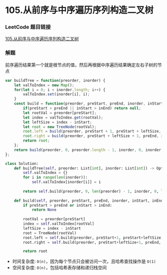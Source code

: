 # 105.从前序与中序遍历序列构造二叉树

### LeetCode 题目链接

[105.从前序与中序遍历序列构造二叉树](https://leetcode.cn/problems/construct-binary-tree-from-preorder-and-inorder-traversal/)

### 解题

前序遍历结果第一个就是根节点的值，然后再根据中序遍历结果确定左右子树的节点

```js
var buildTree = function(preorder, inorder) {
    let valToIndex = new Map();
    for(let i = 0; i < inorder.length; i++) {
        valToIndex.set(inorder[i], i);
    }
    const build = function(preorder, preStart, preEnd, inorder, inStart, inEnd) {
        if(preStart > preEnd || inStart > inEnd) return null;
        let rootVal = preorder[preStart];
        let index = valToIndex.get(rootVal);
        let leftSize = index - inStart;
        let root = new TreeNode(rootVal);
        root.left = build(preorder, preStart + 1, preStart + leftSize, inorder, inStart, index - 1);
        root.right = build(preorder, preStart + leftSize + 1, preEnd, inorder, index + 1, inEnd);
        return root;
    };
    return build(preorder, 0, preorder.length - 1, inorder, 0, inorder.length - 1);
};
```
```python
class Solution:
    def buildTree(self, preorder: List[int], inorder: List[int]) -> Optional[TreeNode]:
        self.valToIndex = {}
        for i in range(len(inorder)):
            self.valToIndex[inorder[i]] = i
        
        return self.build(preorder, 0, len(preorder) - 1, inorder, 0, len(inorder) - 1)
    
    def build(self, preorder, preStart, preEnd, inorder, inStart, inEnd):
        if preStart > preEnd or inStart > inEnd:
            return None
        
        rootVal = preorder[preStart]
        index = self.valToIndex[rootVal]
        leftSize = index - inStart
        root = TreeNode(rootVal)
        root.left = self.build(preorder, preStart+1, preStart+leftSize, inorder, inStart, index - 1)
        root.right = self.build(preorder, preStart+leftSize+1, preEnd, inorder, index+1, preEnd)

        return root
```
- 时间复杂度: `O(n)`，因为每个节点只会被访问一次，且哈希查找操作是 `O(1)` 
- 空间复杂度: `O(n)`，包括哈希表存储和递归栈空间
